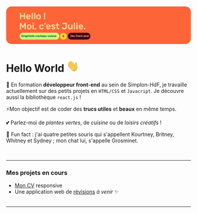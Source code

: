 ![alt text](assets/git_bann.png)
<br>
# Hello World <img src="assets/Hi.gif" style="height: 25pt;">


🌱 En formation **développeur front-end** au sein de Simplon-HdF, je travaille actuellement sur des petits projets en `HTML/CSS` et `Javacript`. Je découvre aussi la bibliothèque `react.js` !

⚡Mon objectif est de coder des **trucs utiles** et **beaux** en même temps.

💕 Parlez-moi de *plantes vertes*, de *cuisine* ou de *loisirs créatifs* !

🐁 Fun fact : j'ai quatre petites souris qui s'appellent Kourtney, Britney, Whitney et Sydney ; mon chat lui, s'appelle Grosminet. 

<br>

--- 

### Mes projets en cours
- [Mon CV](https://dubertjulie.github.io/curriculum-vitae/) responsive 
- Une application web de [révisions]() _à venir_ ✨
<br><br>

---
<br>
<!--
**DubertJulie/DubertJulie** is a ✨ _special_ ✨ repository because its `README.md` (this file) appears on your GitHub profile.

Here are some ideas to get you started:

- 🔭 I’m currently working on ...
- 🌱 I’m currently learning ...
- 👯 I’m looking to collaborate on ...
- 🤔 I’m looking for help with ...
- 💬 Ask me about ...
- 📫 How to reach me: ...
- 😄 Pronouns: ...
- ⚡ Fun fact: ...
-->
